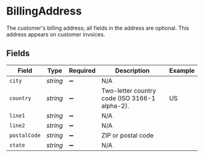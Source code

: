 # BillingAddress

The customer's billing address; all fields in the address are optional. This address appears on customer invoices.


## Fields

| Field                                         | Type                                          | Required                                      | Description                                   | Example                                       |
| --------------------------------------------- | --------------------------------------------- | --------------------------------------------- | --------------------------------------------- | --------------------------------------------- |
| `city`                                        | *string*                                      | :heavy_minus_sign:                            | N/A                                           |                                               |
| `country`                                     | *string*                                      | :heavy_minus_sign:                            | Two-letter country code (ISO 3166-1 alpha-2). | US                                            |
| `line1`                                       | *string*                                      | :heavy_minus_sign:                            | N/A                                           |                                               |
| `line2`                                       | *string*                                      | :heavy_minus_sign:                            | N/A                                           |                                               |
| `postalCode`                                  | *string*                                      | :heavy_minus_sign:                            | ZIP or postal code                            |                                               |
| `state`                                       | *string*                                      | :heavy_minus_sign:                            | N/A                                           |                                               |